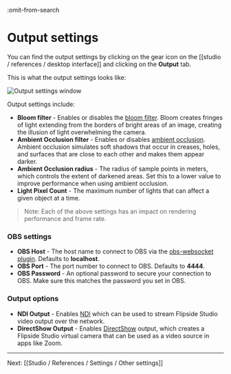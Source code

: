 :omit-from-search

# Output settings

You can find the output settings by clicking on the gear icon on the [[studio / references / desktop interface]] and clicking on the **Output** tab.

This is what the output settings looks like:

![Output settings window](https://www.flipsidexr.com/files/docs/screenshots/output-settings.jpg)

Output settings include:

* **Bloom filter** - Enables or disables the [bloom filter](https://docs.unity3d.com/2019.1/Documentation/Manual/PostProcessing-Bloom.html). Bloom creates fringes of light extending from the borders of bright areas of an image, creating the illusion of light overwhelming the camera.
* **Ambient Occlusion filter** - Enables or disables [ambient occlusion](https://docs.unity3d.com/Manual/LightingBakedAmbientOcclusion.html). Ambient occlusion simulates soft shadows that occur in creases, holes, and surfaces that are close to each other and makes them appear darker.
* **Ambient Occlusion radius** - The radius of sample points in meters, which controls the extent of darkened areas. Set this to a lower value to improve performance when using ambient occlusion.
* **Light Pixel Count** - The maximum number of lights that can affect a given object at a time.

> Note: Each of the above settings has an impact on rendering performance and frame rate.

### OBS settings

* **OBS Host** - The host name to connect to OBS via the [obs-websocket plugin](https://obsproject.com/forum/resources/obs-websocket-remote-control-obs-studio-from-websockets.466/). Defaults to **localhost**.
* **OBS Port** - The port number to connect to OBS. Defaults to **4444**.
* **OBS Password** - An optional password to secure your connection to OBS. Make sure this matches the password you set in OBS.

### Output options

* **NDI Output** - Enables [NDI](https://ndi.tv/) which can be used to stream Flipside Studio video output over the network.
* **DirectShow Output** - Enables [DirectShow](https://docs.microsoft.com/en-us/windows/win32/directshow/introduction-to-directshow) output, which creates a Flipside Studio virtual camera that can be used as a video source in apps like Zoom.

---

Next: [[Studio / References / Settings / Other settings]]

